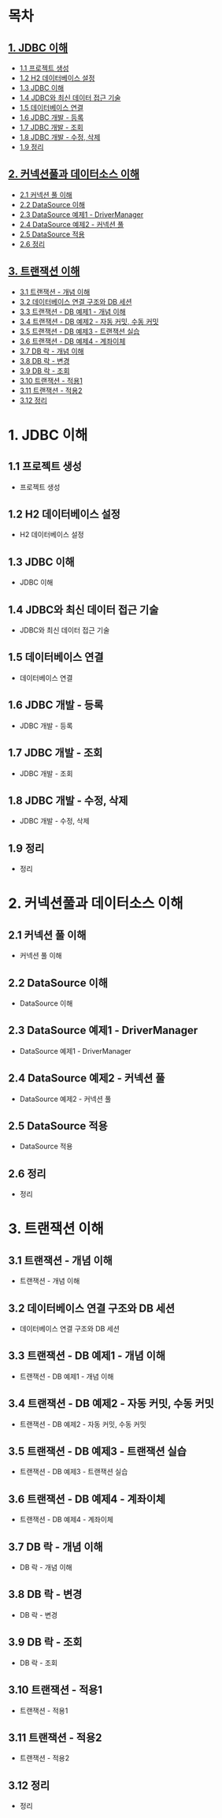# 목차

## [1. JDBC 이해](#1-jdbc-이해)

- [1.1 프로젝트 생성](#11-프로젝트-생성)
- [1.2 H2 데이터베이스 설정](#12-h2-데이터베이스-설정)
- [1.3 JDBC 이해](#13-jdbc-이해)
- [1.4 JDBC와 최신 데이터 접근 기술](#14-jdbc와-최신-데이터-접근-기술)
- [1.5 데이터베이스 연결](#15-데이터베이스-연결)
- [1.6 JDBC 개발 - 등록](#16-jdbc-개발---등록)
- [1.7 JDBC 개발 - 조회](#17-jdbc-개발---조회)
- [1.8 JDBC 개발 - 수정, 삭제](#18-jdbc-개발---수정-삭제)
- [1.9 정리](#19-정리)

## [2. 커넥션풀과 데이터소스 이해](#2-커넥션풀과-데이터소스-이해)

- [2.1 커넥션 풀 이해](#21-커넥션-풀-이해)
- [2.2 DataSource 이해](#22-datasource-이해)
- [2.3 DataSource 예제1 - DriverManager](#23-datasource-예제1---drivermanager)
- [2.4 DataSource 예제2 - 커넥션 풀](#24-datasource-예제2---커넥션-풀)
- [2.5 DataSource 적용](#25-datasource-적용)
- [2.6 정리](#26-정리)

## [3. 트랜잭션 이해](#3-트랜잭션-이해)

- [3.1 트랜잭션 - 개념 이해](#31-트랜잭션---개념-이해)
- [3.2 데이터베이스 연결 구조와 DB 세션](#32-데이터베이스-연결-구조와-db-세션)
- [3.3 트랜잭션 - DB 예제1 - 개념 이해](#33-트랜잭션---db-예제1---개념-이해)
- [3.4 트랜잭션 - DB 예제2 - 자동 커밋, 수동 커밋](#34-트랜잭션---db-예제2---자동-커밋-수동-커밋)
- [3.5 트랜잭션 - DB 예제3 - 트랜잭션 실습](#35-트랜잭션---db-예제3---트랜잭션-실습)
- [3.6 트랜잭션 - DB 예제4 - 계좌이체](#36-트랜잭션---db-예제4---계좌이체)
- [3.7 DB 락 - 개념 이해](#37-db-락---개념-이해)
- [3.8 DB 락 - 변경](#38-db-락---변경)
- [3.9 DB 락 - 조회](#39-db-락---조회)
- [3.10 트랜잭션 - 적용1](#310-트랜잭션---적용1)
- [3.11 트랜잭션 - 적용2](#311-트랜잭션---적용2)
- [3.12 정리](#312-정리)

# 1. JDBC 이해

## 1.1 프로젝트 생성

- 프로젝트 생성

## 1.2 H2 데이터베이스 설정

- H2 데이터베이스 설정

## 1.3 JDBC 이해

- JDBC 이해

## 1.4 JDBC와 최신 데이터 접근 기술

- JDBC와 최신 데이터 접근 기술

## 1.5 데이터베이스 연결

- 데이터베이스 연결

## 1.6 JDBC 개발 - 등록

- JDBC 개발 - 등록

## 1.7 JDBC 개발 - 조회

- JDBC 개발 - 조회

## 1.8 JDBC 개발 - 수정, 삭제

- JDBC 개발 - 수정, 삭제

## 1.9 정리

- 정리

# 2. 커넥션풀과 데이터소스 이해

## 2.1 커넥션 풀 이해

- 커넥션 풀 이해

## 2.2 DataSource 이해

- DataSource 이해

## 2.3 DataSource 예제1 - DriverManager

- DataSource 예제1 - DriverManager

## 2.4 DataSource 예제2 - 커넥션 풀

- DataSource 예제2 - 커넥션 풀

## 2.5 DataSource 적용

- DataSource 적용

## 2.6 정리

- 정리

# 3. 트랜잭션 이해

## 3.1 트랜잭션 - 개념 이해

- 트랜잭션 - 개념 이해

## 3.2 데이터베이스 연결 구조와 DB 세션

- 데이터베이스 연결 구조와 DB 세션

## 3.3 트랜잭션 - DB 예제1 - 개념 이해

- 트랜잭션 - DB 예제1 - 개념 이해

## 3.4 트랜잭션 - DB 예제2 - 자동 커밋, 수동 커밋

- 트랜잭션 - DB 예제2 - 자동 커밋, 수동 커밋

## 3.5 트랜잭션 - DB 예제3 - 트랜잭션 실습

- 트랜잭션 - DB 예제3 - 트랜잭션 실습

## 3.6 트랜잭션 - DB 예제4 - 계좌이체

- 트랜잭션 - DB 예제4 - 계좌이체

## 3.7 DB 락 - 개념 이해

- DB 락 - 개념 이해

## 3.8 DB 락 - 변경

- DB 락 - 변경

## 3.9 DB 락 - 조회

- DB 락 - 조회

## 3.10 트랜잭션 - 적용1

- 트랜잭션 - 적용1

## 3.11 트랜잭션 - 적용2

- 트랜잭션 - 적용2

## 3.12 정리

- 정리
